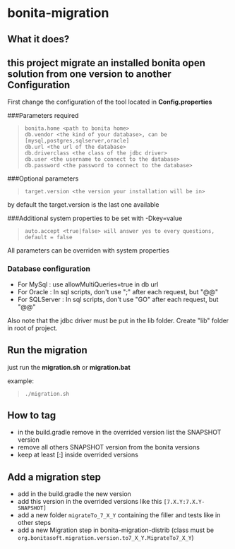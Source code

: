 bonita-migration
=================
What it does?
-------------
this project migrate an installed bonita open solution from one version to another
Configuration
--------------

First change the configuration of the tool located in **Config.properties**


###Parameters required
>     bonita.home <path to bonita home>
>     db.vendor <the kind of your database>, can be [mysql,postgres,sqlserver,oracle]
>     db.url <the url of the database>
>     db.driverclass <the class of the jdbc driver>
>     db.user <the username to connect to the database>
>     db.password <the password to connect to the database>

###Optional parameters
>     target.version <the version your installation will be in>

by default the target.version is the last one available

###Additional system properties 
to be set with -Dkey=value
>     auto.accept <true|false> will answer yes to every questions, default = false

All parameters can be overriden with system properties

### Database configuration
* For MySql : use allowMultiQueries=true in db url
* For Oracle :  In sql scripts, don't use ";" after each request, but "@@"
* For SQLServer :  In sql scripts, don't use "GO" after each request, but "@@"


Also note that the jdbc driver must be put in the lib folder. Create "lib" folder in root of project.

Run the migration
-----------------
just run the **migration.sh** or **migration.bat**

example:
>     ./migration.sh



How to tag
----------

* in the build.gradle remove in the overrided version list the SNAPSHOT version
* remove all others SNAPSHOT version from the bonita versions
* keep at least [:] inside overrided versions


Add a migration step
--------------------

* add in the build.gradle the new version
* add this version in the overrided versions like this `[7.X.Y:7.X.Y-SNAPSHOT]`
* add a new folder `migrateTo_7_X_Y` containing the filler and tests like in other steps
* add a new Migration step in bonita-migration-distrib (class must be `org.bonitasoft.migration.version.to7_X_Y.MigrateTo7_X_Y`)
